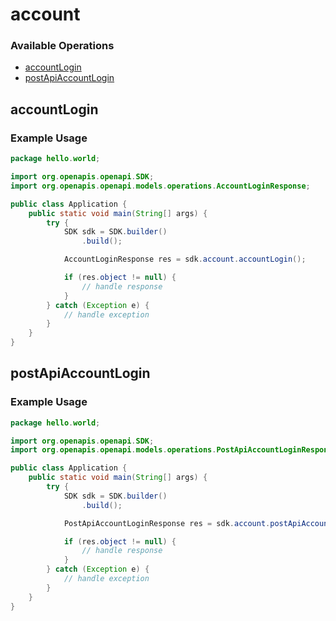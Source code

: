 # account

### Available Operations

* [accountLogin](#accountlogin)
* [postApiAccountLogin](#postapiaccountlogin)

## accountLogin

### Example Usage

```java
package hello.world;

import org.openapis.openapi.SDK;
import org.openapis.openapi.models.operations.AccountLoginResponse;

public class Application {
    public static void main(String[] args) {
        try {
            SDK sdk = SDK.builder()
                .build();

            AccountLoginResponse res = sdk.account.accountLogin();

            if (res.object != null) {
                // handle response
            }
        } catch (Exception e) {
            // handle exception
        }
    }
}
```

## postApiAccountLogin

### Example Usage

```java
package hello.world;

import org.openapis.openapi.SDK;
import org.openapis.openapi.models.operations.PostApiAccountLoginResponse;

public class Application {
    public static void main(String[] args) {
        try {
            SDK sdk = SDK.builder()
                .build();

            PostApiAccountLoginResponse res = sdk.account.postApiAccountLogin();

            if (res.object != null) {
                // handle response
            }
        } catch (Exception e) {
            // handle exception
        }
    }
}
```
